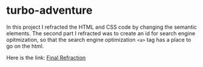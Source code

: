 # turbo-adventure

In this project I refracted the HTML and CSS code by changing the semantic elements.
The second part I refracted was to create an id for search engine opitmization, so that the search engine optimization `<a>` tag has a place to go on the html. 

Here is the link: [Final Refraction](https://dorntrevor7.github.io/turbo-adventure/)